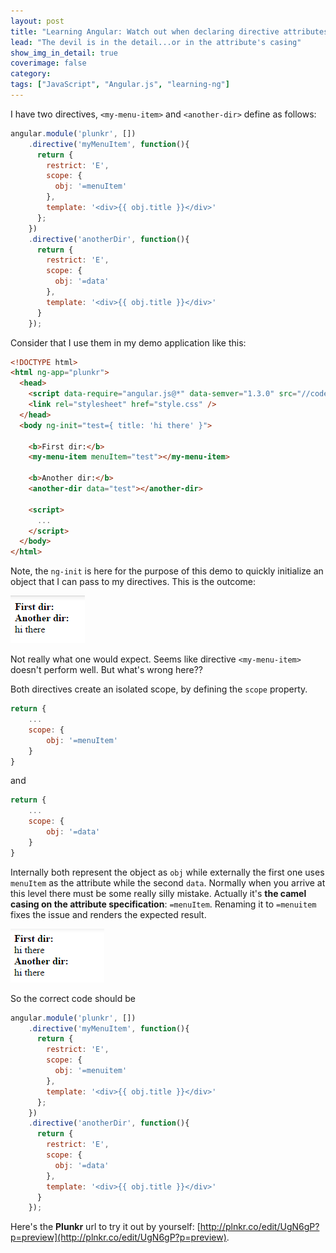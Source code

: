 ```yaml
---
layout: post
title: "Learning Angular: Watch out when declaring directive attributes"
lead: "The devil is in the detail...or in the attribute's casing"
show_img_in_detail: true
coverimage: false
category:
tags: ["JavaScript", "Angular.js", "learning-ng"]
---
```



I have two directives, `<my-menu-item>` and `<another-dir>` define as follows:

```javascript
angular.module('plunkr', [])
    .directive('myMenuItem', function(){
      return {
        restrict: 'E',
        scope: {
          obj: '=menuItem'
        },
        template: '<div>{{ obj.title }}</div>'
      };
    })
    .directive('anotherDir', function(){
      return {
        restrict: 'E',
        scope: {
          obj: '=data'
        },
        template: '<div>{{ obj.title }}</div>'
      }
    });
```

Consider that I use them in my demo application like this:

```html
<!DOCTYPE html>
<html ng-app="plunkr">
  <head>
    <script data-require="angular.js@*" data-semver="1.3.0" src="//code.angularjs.org/1.3.0/angular.js"></script>
    <link rel="stylesheet" href="style.css" />
  </head>
  <body ng-init="test={ title: 'hi there' }">

    <b>First dir:</b>
    <my-menu-item menuItem="test"></my-menu-item>
    
    <b>Another dir:</b>
    <another-dir data="test"></another-dir>
    
    <script>
      ...
    </script>
  </body>
</html>
```

Note, the `ng-init` is here for the purpose of this demo to quickly initialize an object that I can pass to my directives. This is the outcome:

![](/blog/assets/imgs/learning-ng/dir-wrong-outcome.png)

Not really what one would expect. Seems like directive `<my-menu-item>` doesn't perform well. But what's wrong here??

Both directives create an isolated scope, by defining the `scope` property.

```javascript
return {
    ...
    scope: {
        obj: '=menuItem'
    }
}
```

and

```javascript
return {
    ...
    scope: {
        obj: '=data'
    }
}
```

Internally both represent the object as `obj` while externally the first one uses `menuItem` as the attribute while the second `data`. Normally when you arrive at this level there must be some really silly mistake. Actually it's **the camel casing on the attribute specification**: `=menuItem`. Renaming it to `=menuitem` fixes the issue and renders the expected result.

![](/blog/assets/imgs/learning-ng/dir-correct-outcome.png)

So the correct code should be

```javascript
angular.module('plunkr', [])
    .directive('myMenuItem', function(){
      return {
        restrict: 'E',
        scope: {
          obj: '=menuitem'
        },
        template: '<div>{{ obj.title }}</div>'
      };
    })
    .directive('anotherDir', function(){
      return {
        restrict: 'E',
        scope: {
          obj: '=data'
        },
        template: '<div>{{ obj.title }}</div>'
      }
    });
```

Here's the **Plunkr** url to try it out by yourself: [http://plnkr.co/edit/UgN6gP?p=preview](http://plnkr.co/edit/UgN6gP?p=preview).

